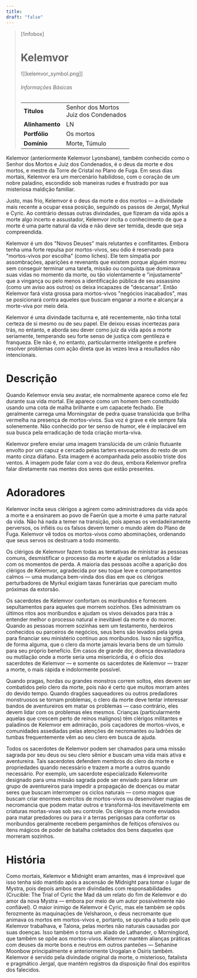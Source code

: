 ```yaml
---
title: 
draft: "false"
---
```

> [!infobox]
> # Kelemvor
> ![[kelemvor_symbol.png]]
> ###### Informações Básicas
> | | |
> | ---- | ---- |
> | **Titulos** | Senhor dos Mortos<br/>Juiz dos Condenados |
> | **Alinhamento** | LN |
> | **Portfólio** | Os mortos |
> | **Domínio** | Morte, Túmulo |

Kelemvor (anteriormente Kelemvor Lyonsbane), também conhecido como o Senhor dos Mortos e Juiz dos Condenados, é o deus da morte e dos mortos, e mestre da Torre de Cristal no Plano de Fuga. Em seus dias mortais, Kelemvor era um mercenário habilidoso, com o coração de um nobre paladino, escondido sob maneiras rudes e frustrado por sua misteriosa maldição familiar.

Justo, mas frio, Kelemvor é o deus da morte e dos mortos — a divindade mais recente a ocupar essa posição, seguindo os passos de Jergal, Myrkul e Cyric. Ao contrário dessas outras divindades, que fizeram da vida após a morte algo incerto e assustador, Kelemvor incita o conhecimento de que a morte é uma parte natural da vida e não deve ser temida, desde que seja compreendida.

Kelemvor é um dos "Novos Deuses" mais relutantes e conflitantes. Embora tenha uma forte repulsa por mortos-vivos, seu ódio é reservado para "mortos-vivos por escolha" (como liches). Ele tem simpatia por assombrações, aparições e revenants que existem porque alguém morreu sem conseguir terminar uma tarefa, missão ou conquista que dominava suas vidas no momento da morte, ou tão violentamente e "injustamente" que a vingança ou pelo menos a identificação pública de seu assassino (como um aviso aos outros) os deixa incapazes de "descansar". Então Kelemvor fará vista grossa para mortos-vivos "negócios inacabados", mas se posicionará contra aqueles que buscam enganar a morte e alcançar a morte-viva por meio dela.

Kelemvor é uma divindade taciturna e, até recentemente, não tinha total certeza de si mesmo ou de seu papel. Ele deixou essas incertezas para trás, no entanto, e aborda seu dever como juiz da vida após a morte seriamente, temperando seu forte senso de justiça com gentileza e franqueza. Ele não é, no entanto, particularmente inteligente e prefere resolver problemas com ação direta que às vezes leva a resultados não intencionais.

# Descrição
Quando Kelemvor envia seu avatar, ele normalmente aparece como ele fez durante sua vida mortal. Ele aparece como um homem bem constituído usando uma cota de malha brilhante e um capacete fechado. Ele geralmente carrega uma Morningstar de pedra quase translúcida que brilha vermelha na presença de mortos-vivos. Sua voz é grave e ele sempre fala solenemente. Não conhecido por ter senso de humor, ele é implacável em sua busca pela erradicação de toda criação morta-viva.

Kelemvor prefere enviar uma imagem translúcida de um crânio flutuante envolto por um capuz e cercado pelas tarters esvoaçantes do resto de um manto cinza diáfano. Esta imagem é acompanhada pelo assobio triste dos ventos. A imagem pode falar com a voz do deus, embora Kelemvor prefira falar diretamente nas mentes dos seres que estão presentes.

# Adoradores
Kelemvor incita seus clérigos a agirem como administradores da vida após a morte e a ensinarem ao povo de Faerûn que a morte é uma parte natural da vida. Não há nada a temer na transição, pois apenas os verdadeiramente perversos, os infiéis ou os falsos devem temer o mundo além do Plano de Fuga. Kelemvor vê todos os mortos-vivos como abominações, ordenando que seus servos os destruam a todo momento.

Os clérigos de Kelemvor fazem todas as tentativas de ministrar às pessoas comuns, desmistificar o processo da morte e ajudar os enlutados a lidar com os momentos de perda. A maioria das pessoas acolhe a aparição dos clérigos de Kelemvor, agradecida por seu toque leve e comportamentos calmos — uma mudança bem-vinda dos dias em que os clérigos perturbadores de Myrkul exigiam taxas funerárias que pareciam muito próximas da extorsão.

Os sacerdotes de Kelemvor confortam os moribundos e fornecem sepultamentos para aqueles que morrem sozinhos. Eles administram os últimos ritos aos moribundos e ajudam os vivos deixados para trás a entender melhor o processo natural e inevitável da morte e do morrer. Quando as pessoas morrem sozinhas sem um testamento, herdeiros conhecidos ou parceiros de negócios, seus bens são levados pela igreja para financiar seu ministério contínuo aos moribundos. Isso não significa, de forma alguma, que o clero da morte jamais levaria bens de um túmulo para seu próprio benefício. Em casos de grande dor, doença devastadora ou mutilação onde a morte seria uma misericórdia, é o ofício dos sacerdotes de Kelemvor — e somente os sacerdotes de Kelemvor — trazer a morte, o mais rápida e indolormente possível.

Quando pragas, hordas ou grandes monstros correm soltos, eles devem ser combatidos pelo clero da morte, pois não é certo que muitos morram antes do devido tempo. Quando dragões saqueadores ou outros predadores monstruosos se tornam problemas, o clero da morte deve tentar interessar bandos de aventureiros em matar os problemas — caso contrário, eles devem lidar com os problemas eles mesmos. Crianças (particularmente aquelas que crescem perto de reinos malignos) têm clérigos militantes e paladinos de Kelemvor em admiração, pois caçadores de mortos-vivos, e comunidades assediadas pelas atenções de necromantes ou ladrões de tumbas frequentemente vêm ao seu clero em busca de ajuda.

Todos os sacerdotes de Kelemvor podem ser chamados para uma missão sagrada por seu deus ou seu clero sênior e buscam uma vida mais ativa e aventureira. Tais sacerdotes defendem membros do clero da morte e propriedades quando necessário e trazem a morte a outros quando necessário. Por exemplo, um sacerdote especializado Kelemvorite designado para uma missão sagrada pode ser enviado para liderar um grupo de aventureiros para impedir a propagação de doenças ou matar seres que buscam interromper os ciclos naturais — como magos que buscam criar enormes exércitos de mortos-vivos ou desenvolver magias de necromancia que podem matar outros e transformá-los inevitavelmente em criaturas mortas-vivas sob seu controle. Os clérigos da morte enviados para matar predadores ou para ir a terras perigosas para confortar os moribundos geralmente recebem pergaminhos de feitiços ofensivos ou itens mágicos de poder de batalha coletados dos bens daqueles que morreram sozinhos.

# História
Como mortais, Kelemvor e Midnight eram amantes, mas é improvável que isso tenha sido mantido após a ascensão de Midnight para tomar o lugar de Mystra, pois depois ambos eram divindades com responsabilidades (Crucible: The Trial of Cyric the Mad dá um relato do fim de Kelemvor e do amor da nova Mystra — embora por meio de um autor possivelmente não confiável). O maior inimigo de Kelemvor é Cyric, mas ele também se opôs ferozmente às maquinações de Velsharoon, o deus necromante que animava os mortos em mortos-vivos e, portanto, se opunha a tudo pelo que Kelemvor trabalhava, e Talona, ​​pelas mortes não naturais causadas por suas doenças. Isso também o torna um aliado de Lathander, o Morninglord, que também se opõe aos mortos-vivos. Kelemvor mantém alianças práticas com deuses da morte bons e neutros em outros panteões — Sehanine Moonbow principalmente e anteriormente Urogalan e Osiris também. Kelemvor é servido pela divindade original da morte, o misterioso, fatalista e pragmático Jergal, que mantém registros da disposição final dos espíritos dos falecidos.
